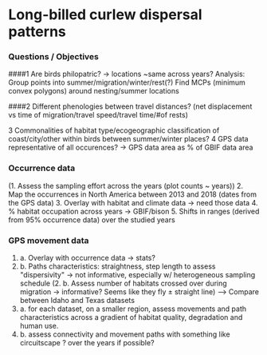 # Long-billed curlew dispersal patterns

### Questions / Objectives

####1 Are birds philopatric? -> locations ~same across years?
  Analysis: Group points into summer/migration/winter/rest(?)
            Find MCPs (minimum convex polygons) around nesting/summer locations

####2 Different phenologies between travel distances? (net displacement vs time of migration/travel speed/travel time/#of rests)

3 Commonalities of habitat type/ecogeographic classification of coast/city/other within birds between summer/winter places?
4 GPS data representative of all occurences? -> GPS data area as % of GBIF data area




### Occurrence data
(1. Assess the sampling effort across the years (plot counts ~ years))
2. Map the occurrences in North America between 2013 and 2018 (dates from the GPS data)
3. Overlay with habitat and climate data -> need those data
4. % habitat occupation across years -> GBIF/bison
5. Shifts in ranges (derived from 95% occurrence data) over the studied years

### GPS movement data
1. a. Overlay with occurrence data -> stats?
1. b. Paths characteristics: straightness, step length to assess "dispersivity" -> not informative, especially w/ heterogeneous sampling schedule
(2. b. Assess number of habitats crossed over during migration -> informative? Seems like they fly ± straight line)
--> Compare between Idaho and Texas datasets
3. a. for each dataset, on a smaller region, assess movements and path characteristics across a gradient of habitat quality, degradation and human use.
3. b. assess connectivity and movement paths with something like circuitscape ? over the years if possible?


